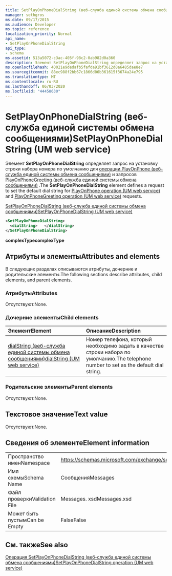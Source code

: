 ```yaml
---
title: SetPlayOnPhoneDialString (веб-служба единой системы обмена сообщениями)
manager: sethgros
ms.date: 09/17/2015
ms.audience: Developer
ms.topic: reference
localization_priority: Normal
api_name:
- SetPlayOnPhoneDialString
api_type:
- schema
ms.assetid: 513a5072-c3ac-405f-98c2-0ab982d0a360
description: Элемент SetPlayOnPhoneDialString определяет запрос на установку строки набора номера по умолчанию для операции PlayOnPhone (веб-служба единой системы обмена сообщениями) и запросов PlayOnPhoneGreeting (веб-служба единой системы обмена сообщениями).
ms.openlocfilehash: 40021e9dedafb5fafda91bf3612d8a6485dae8e7
ms.sourcegitcommit: 88ec988f2bb67c1866d06b361615f3674a24e795
ms.translationtype: MT
ms.contentlocale: ru-RU
ms.lasthandoff: 06/03/2020
ms.locfileid: "44458630"
---
```

# <a name="setplayonphonedialstring-um-web-service"></a><span data-ttu-id="b7391-103">SetPlayOnPhoneDialString (веб-служба единой системы обмена сообщениями)</span><span class="sxs-lookup"><span data-stu-id="b7391-103">SetPlayOnPhoneDialString (UM web service)</span></span>

<span data-ttu-id="b7391-104">Элемент **SetPlayOnPhoneDialString** определяет запрос на установку строки набора номера по умолчанию для [операции PlayOnPhone (веб-служба единой системы обмена сообщениями)](playonphone-operation-um-web-service.md) и запросов [PlayOnPhoneGreeting (веб-служба единой системы обмена сообщениями)](playonphonegreeting-operation-um-web-service.md) .</span><span class="sxs-lookup"><span data-stu-id="b7391-104">The **SetPlayOnPhoneDialString** element defines a request to set the default dial string for [PlayOnPhone operation (UM web service)](playonphone-operation-um-web-service.md) and [PlayOnPhoneGreeting operation (UM web service)](playonphonegreeting-operation-um-web-service.md) requests.</span></span> 
  
[<span data-ttu-id="b7391-105">SetPlayOnPhoneDialString (веб-служба единой системы обмена сообщениями)</span><span class="sxs-lookup"><span data-stu-id="b7391-105">SetPlayOnPhoneDialString (UM web service)</span></span>](setplayonphonedialstring-um-web-service.md)
  
```xml
<SetPlayOnPhoneDialString>
  <dialString>   </dialString>
</SetPlayOnPhoneDialString>
```

 <span data-ttu-id="b7391-106">**complexType**</span><span class="sxs-lookup"><span data-stu-id="b7391-106">**complexType**</span></span>
## <a name="attributes-and-elements"></a><span data-ttu-id="b7391-107">Атрибуты и элементы</span><span class="sxs-lookup"><span data-stu-id="b7391-107">Attributes and elements</span></span>

<span data-ttu-id="b7391-108">В следующих разделах описываются атрибуты, дочерние и родительские элементы.</span><span class="sxs-lookup"><span data-stu-id="b7391-108">The following sections describe attributes, child elements, and parent elements.</span></span>
  
### <a name="attributes"></a><span data-ttu-id="b7391-109">Атрибуты</span><span class="sxs-lookup"><span data-stu-id="b7391-109">Attributes</span></span>

<span data-ttu-id="b7391-110">Отсутствуют.</span><span class="sxs-lookup"><span data-stu-id="b7391-110">None.</span></span>
  
### <a name="child-elements"></a><span data-ttu-id="b7391-111">Дочерние элементы</span><span class="sxs-lookup"><span data-stu-id="b7391-111">Child elements</span></span>

|<span data-ttu-id="b7391-112">**Элемент**</span><span class="sxs-lookup"><span data-stu-id="b7391-112">**Element**</span></span>|<span data-ttu-id="b7391-113">**Описание**</span><span class="sxs-lookup"><span data-stu-id="b7391-113">**Description**</span></span>|
|:-----|:-----|
|[<span data-ttu-id="b7391-114">dialString (веб-служба единой системы обмена сообщениями)</span><span class="sxs-lookup"><span data-stu-id="b7391-114">dialString (UM web service)</span></span>](dialstring-um-web-service.md) <br/> |<span data-ttu-id="b7391-115">Номер телефона, который необходимо задать в качестве строки набора по умолчанию.</span><span class="sxs-lookup"><span data-stu-id="b7391-115">The telephone number to set as the default dial string.</span></span>  <br/> |
   
### <a name="parent-elements"></a><span data-ttu-id="b7391-116">Родительские элементы</span><span class="sxs-lookup"><span data-stu-id="b7391-116">Parent elements</span></span>

<span data-ttu-id="b7391-117">Отсутствуют.</span><span class="sxs-lookup"><span data-stu-id="b7391-117">None.</span></span>
  
## <a name="text-value"></a><span data-ttu-id="b7391-118">Текстовое значение</span><span class="sxs-lookup"><span data-stu-id="b7391-118">Text value</span></span>

<span data-ttu-id="b7391-119">Отсутствуют.</span><span class="sxs-lookup"><span data-stu-id="b7391-119">None.</span></span>
  
## <a name="element-information"></a><span data-ttu-id="b7391-120">Сведения об элементе</span><span class="sxs-lookup"><span data-stu-id="b7391-120">Element information</span></span>

|||
|:-----|:-----|
|<span data-ttu-id="b7391-121">Пространство имен</span><span class="sxs-lookup"><span data-stu-id="b7391-121">Namespace</span></span>  <br/> |https://schemas.microsoft.com/exchange/services/2006/messages  <br/> |
|<span data-ttu-id="b7391-122">Имя схемы</span><span class="sxs-lookup"><span data-stu-id="b7391-122">Schema Name</span></span>  <br/> |<span data-ttu-id="b7391-123">Сообщения</span><span class="sxs-lookup"><span data-stu-id="b7391-123">Messages</span></span>  <br/> |
|<span data-ttu-id="b7391-124">Файл проверки</span><span class="sxs-lookup"><span data-stu-id="b7391-124">Validation File</span></span>  <br/> |<span data-ttu-id="b7391-125">Messages. xsd</span><span class="sxs-lookup"><span data-stu-id="b7391-125">Messages.xsd</span></span>  <br/> |
|<span data-ttu-id="b7391-126">Может быть пустым</span><span class="sxs-lookup"><span data-stu-id="b7391-126">Can be Empty</span></span>  <br/> |<span data-ttu-id="b7391-127">False</span><span class="sxs-lookup"><span data-stu-id="b7391-127">False</span></span>  <br/> |
   
## <a name="see-also"></a><span data-ttu-id="b7391-128">См. также</span><span class="sxs-lookup"><span data-stu-id="b7391-128">See also</span></span>



[<span data-ttu-id="b7391-129">Операция SetPlayOnPhoneDialString (веб-служба единой системы обмена сообщениями)</span><span class="sxs-lookup"><span data-stu-id="b7391-129">SetPlayOnPhoneDialString operation (UM web service)</span></span>](setplayonphonedialstring-operation-um-web-service.md)


